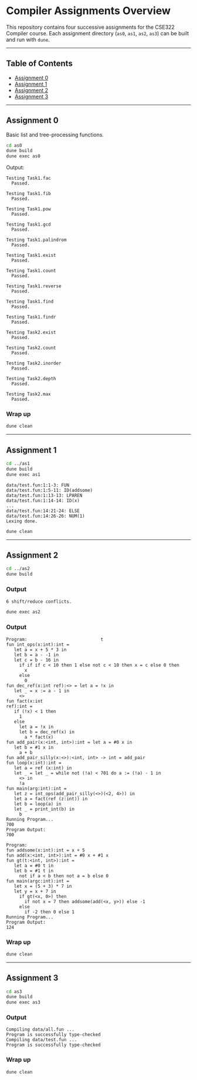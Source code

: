 
# Compiler Assignments Overview

This repository contains four successive assignments for the CSE322 Compiler course. Each assignment directory (`as0`, `as1`, `as2`, `as3`) can be built and run with `dune`.

---

## Table of Contents

- [Assignment 0](#assignment-0)
- [Assignment 1](#assignment-1)
- [Assignment 2](#assignment-2)
- [Assignment 3](#assignment-3)

---

## Assignment 0

Basic list and tree-processing functions.

```bash
cd as0
dune build
dune exec as0
```
Output:

```text
Testing Task1.fac
  Passed.

Testing Task1.fib
  Passed.

Testing Task1.pow
  Passed.

Testing Task1.gcd
  Passed.

Testing Task1.palindrom
  Passed.

Testing Task1.exist
  Passed.

Testing Task1.count
  Passed.

Testing Task1.reverse
  Passed.

Testing Task1.find
  Passed.

Testing Task1.findr
  Passed.

Testing Task2.exist
  Passed.

Testing Task2.count
  Passed.

Testing Task2.inorder
  Passed.

Testing Task2.depth
  Passed.

Testing Task2.max
  Passed.
```

### Wrap up

```bash
dune clean
```

---

## Assignment 1

```bash
cd ../as1
dune build
dune exec as1
```

```text
data/test.fun:1:1-3: FUN
data/test.fun:1:5-11: ID(addsome)
data/test.fun:1:13-13: LPAREN
data/test.fun:1:14-14: ID(x)
...
data/test.fun:14:21-24: ELSE
data/test.fun:14:26-26: NUM(1)
Lexing done.
```

```bash
dune clean
```

---

## Assignment 2

```bash
cd ../as2
dune build
```
### Output
```bash
6 shift/reduce conflicts.
```

```bash
dune exec as2
```

### Output

```text
Program:                            t
fun int_ops(x:int):int =
   let a = x + 5 * 3 in
   let b = a - -1 in
   let c = b - 16 in
     if if if c < 10 then 1 else not c < 10 then x = c else 0 then
       x
     else
       0
fun dec_ref(x:int ref):<> = let a = !x in
   let _ = x := a - 1 in
     <>
fun fact(x:int
ref):int =
   if (!x) < 1 then
     1
   else
     let a = !x in
     let b = dec_ref(x) in
       a * fact(x)
fun add_pair(x:<int, int>):int = let a = #0 x in
   let b = #1 x in
     a + b
fun add_pair_silly(x:<>):<int, int> -> int = add_pair
fun loop(x:int):int =
   let a = ref (x:int) in
   let _ = let _ = while not (!a) < 701 do a := (!a) - 1 in
     <> in
     !a
fun main(arg:int):int =
   let z = int_ops(add_pair_silly(<>)(<2, 4>)) in
   let a = fact(ref (z:int)) in
   let b = loop(a) in
   let _ = print_int(b) in
     b
Running Program...
700
Program Output:
700

Program:
fun addsome(x:int):int = x + 5
fun add(x:<int, int>):int = #0 x + #1 x
fun gt(t:<int, int>):int =
   let a = #0 t in
   let b = #1 t in
     not if a < b then not a = b else 0
fun main(argc:int):int =
   let x = (5 + 3) * 7 in
   let y = x + 7 in
     if gt(<x, 0>) then
       if not x = 7 then addsome(add(<x, y>)) else -1
     else
       if -2 then 0 else 1
Running Program...
Program Output:
124
```

### Wrap up

```bash
dune clean
```
---

## Assignment 3

```bash
cd as3
dune build
dune exec as3
```

### Output
```text
Compiling data/all.fun ...
Program is successfully type-checked
Compiling data/test.fun ...
Program is successfully type-checked
```

### Wrap up
```bash
dune clean
```